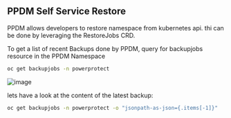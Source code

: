 ## PPDM Self Service Restore 

PPDM allows developers to restore namespace from kubernetes api. thi can be done by leveraging the RestoreJobs CRD.

To get a list of recent Backups done by PPDM, query for backupjobs resource in the PPDM Namespace 

```bash
oc get backupjobs -n powerprotect
```
![image](https://github.com/bob-builds-labs/bob-builds-labs.github.io/assets/8255007/581459ac-8633-4e94-b9e8-129692e7b794)

lets have a look at the content of the latest backup:

```bash
oc get backupjobs -n powerprotect -o "jsonpath-as-json={.items[-1]}"
```
